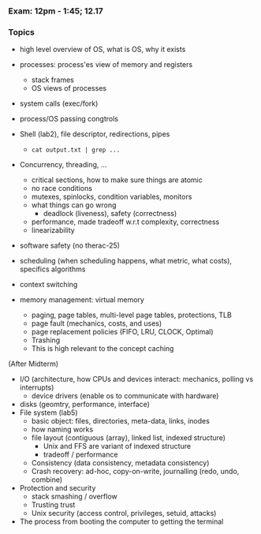 ### Exam: 12pm - 1:45; 12.17

### Topics
- high level overview of OS, what is OS, why it exists
- processes: process'es view of memory and registers
  - stack frames
  - OS views of processes
- system calls (exec/fork)
- process/OS passing congtrols
- Shell (lab2), file descriptor, redirections, pipes
  - `cat output.txt | grep ...`

- Concurrency, threading, ...
  - critical sections, how to make sure things are atomic
  - no race conditions
  - mutexes, spinlocks, condition variables, monitors
  - what things can go wrong
    - deadlock (liveness), safety (correctness)
  - performance, made tradeoff w.r.t complexity, correctness
  - linearizability

- software safety (no therac-25)
- scheduling (when scheduling happens, what metric, what costs), specifics algorithms

 - context switching
 - memory management: virtual memory 
   - paging, page tables, multi-level page tables, protections, TLB
   - page fault (mechanics, costs, and uses)
   - page replacement policies (FIFO, LRU, CLOCK, Optimal)
   - Trashing
   - This is high relevant to the concept caching


(After Midterm)
- I/O (architecture, how CPUs and devices interact: mechanics, polling vs interrupts)
  - device drivers (enable os to communicate with hardware)
- disks (geomtry, performance, interface)
- File system (lab5)
  - basic object: files, directories, meta-data, links, inodes
  - how naming works
  - file layout (contiguous (array), linked list, indexed structure)
    - Unix and FFS are variant of indexed structure
    - tradeoff / performance
  - Consistency (data consistency, metadata consistency)
  - Crash recovery: ad-hoc, copy-on-write, journalling (redo, undo, combine)
- Protection and security
  - stack smashing / overflow
  - Trusting trust
  - Unix security (access control, privileges, setuid, attacks)
- The process from booting the computer to getting the terminal